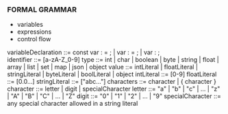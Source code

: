 ### FORMAL GRAMMAR

- variables
- expressions
- control flow  

variableDeclaration ::= const var <identifier> : <type> = <value> ; | var <identifier> : <type> = <value>; | var <identifier> : <type>;  
identifier ::= [a-zA-Z_0-9]
type ::= int | char | boolean | byte | string | float | array | list | set | map | json | object
value ::= intLiteral | floatLiteral | stringLiteral | byteLiteral | boolLiteral | object
intLiteral ::= [0-9] 
floatLiteral ::= [0.0...]
stringLiteral ::= ["abc..."]
characters ::= character | { character }
character ::= letter | digit | specialCharacter
letter ::= "a" | "b" | "c" | ... | "z" | "A" | "B" | "C" | ... | "Z"
digit ::= "0" | "1" | "2" | ... | "9"
specialCharacter ::= any special character allowed in a string literal
